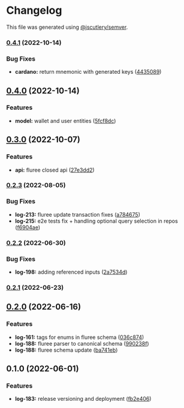 # Changelog

This file was generated using [@jscutlery/semver](https://github.com/jscutlery/semver).

### [0.4.1](https://github.com/ikigai-github/logosphere/compare/converters-0.4.0...converters-0.4.1) (2022-10-14)

### Bug Fixes

- **cardano:** return mnemonic with generated keys ([4435089](https://github.com/ikigai-github/logosphere/commit/44350896a9fc1cba1d974588fea98926c2e69957))

## [0.4.0](https://github.com/ikigai-github/logosphere/compare/converters-0.3.0...converters-0.4.0) (2022-10-14)

### Features

- **model:** wallet and user entities ([5fcf8dc](https://github.com/ikigai-github/logosphere/commit/5fcf8dcdd69d39dcf063bd7aa8b07cdf71b0357f))

## [0.3.0](https://github.com/ikigai-github/logosphere/compare/converters-0.2.3...converters-0.3.0) (2022-10-07)

### Features

- **api:** fluree closed api ([27e3dd2](https://github.com/ikigai-github/logosphere/commit/27e3dd2507c3e775eb97a81416f8dca30f7a60e9))

### [0.2.3](https://github.com/ikigai-github/logosphere/compare/converters-0.2.2...converters-0.2.3) (2022-08-05)

### Bug Fixes

- **log-213:** fluree update transaction fixes ([a784675](https://github.com/ikigai-github/logosphere/commit/a784675c8b90f588def4898b95c30cd485ad7630))
- **log-215:** e2e tests fix + handling optional query selection in repos ([f6904ae](https://github.com/ikigai-github/logosphere/commit/f6904ae050532ed62f27a2193b7cb87f76798048))

### [0.2.2](https://github.com/ikigai-github/logosphere/compare/converters-0.2.1...converters-0.2.2) (2022-06-30)

### Bug Fixes

- **log-198:** adding referenced inputs ([2a7534d](https://github.com/ikigai-github/logosphere/commit/2a7534dc4edd0154e9a1730aa8d23b22432b701b))

### [0.2.1](https://github.com/ikigai-github/logosphere/compare/converters-0.2.0...converters-0.2.1) (2022-06-23)

## [0.2.0](https://github.com/ikigai-github/logosphere/compare/converters-0.1.0...converters-0.2.0) (2022-06-16)

### Features

- **log-161:** tags for enums in fluree schema ([036c874](https://github.com/ikigai-github/logosphere/commit/036c874d804b19db95ae993c661ec22a28b07407))
- **log-188:** fluree parser to canonical schema ([990238f](https://github.com/ikigai-github/logosphere/commit/990238f375ef7ec4ade88c72bb3519d140d8578d))
- **log-188:** fluree schema update ([ba741eb](https://github.com/ikigai-github/logosphere/commit/ba741eb43e48576ab294d89dad63389d35b8dc42))

## 0.1.0 (2022-06-01)

### Features

- **log-183:** release versioning and deployment ([fb2e406](https://github.com/ikigai-github/logosphere/commit/fb2e4060161d0069c13ac8508982c36b3a7bbabb))
